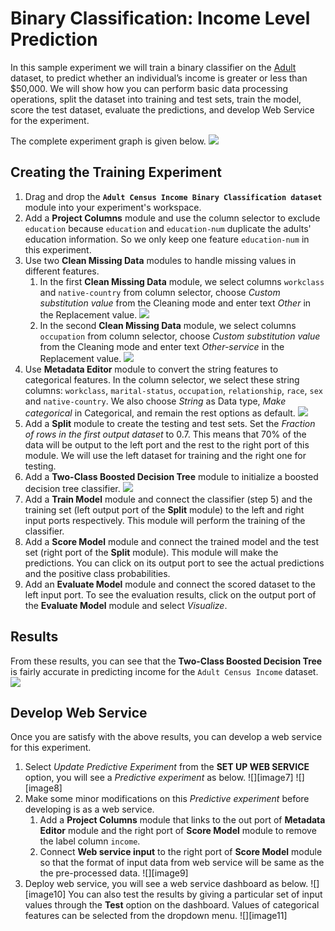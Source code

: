 # Binary Classification: Income Level Prediction

In this sample experiment we will train a binary classifier on the [Adult](http://archive.ics.uci.edu/ml/datasets/Adult) dataset, to predict whether an individual’s income is greater or less than $50,000. We will show how you can perform basic data processing operations, split the dataset into training and test sets, train the model, score the test dataset, evaluate the predictions, and develop Web Service for the experiment.

The complete experiment graph is given below.
![][image1]

## Creating the Training Experiment ##
1. Drag and drop the **`Adult Census Income Binary Classification dataset`** module into your experiment's workspace.
2. Add a **Project Columns** module and use the column selector to exclude `education` because `education` and `education-num` duplicate the adults' education information. So we only keep one feature `education-num` in this experiment.
3. Use two **Clean Missing Data** modules to handle missing values in different features.  
	1. In the first **Clean Missing Data** module, we select columns `workclass` and `native-country` from column selector, choose _Custom substitution value_ from the Cleaning mode and enter text _Other_ in the Replacement value.
	![][image2]
	2. In the second **Clean Missing Data** module, we select columns `occupation` from column selector, choose _Custom substitution value_ from the Cleaning mode and enter text _Other-service_ in the Replacement value.
	![][image3]
4. Use **Metadata Editor** module to convert the string features to categorical features. In the column selector, we select these string columns: `workclass`, `marital-status`, `occupation`, `relationship`, `race`, `sex` and `native-country`. We also choose _String_ as Data type, _Make categorical_ in Categorical, and remain the rest options as default.
![][image4]
5. Add a **Split** module to create the testing and test sets. Set the _Fraction of rows in the first output dataset_ to 0.7. This means that 70% of the data will be output to the left port and the rest to the right port of this module. We will use the left dataset for training and the right one for testing.
5. Add a **Two-Class Boosted Decision Tree** module to initialize a boosted decision tree classifier.
![][image5]
6. Add a **Train Model** module and connect the classifier (step 5) and the training set (left output port of the **Split** module) to the left and right input ports respectively. This module will perform the training of the classifier.
7. Add a **Score Model** module and connect the trained model and the test set (right port of the **Split** module). This module will make the predictions. You can click on its output port to see the actual predictions and the positive class probabilities.
8. Add an **Evaluate Model** module and connect the scored dataset to the left input port. To see the evaluation results, click on the output port of the **Evaluate Model** module and select _Visualize_.

## Results ##
From these results, you can see that the **Two-Class Boosted Decision Tree** is fairly accurate in predicting income for the `Adult Census Income` dataset.
![][image6]

## Develop Web Service ##
Once you are satisfy with the above results, you can develop a web service for this experiment.
1. Select _Update Predictive Experiment_ from the **SET UP WEB SERVICE** option, you will see a _Predictive experiment_ as below.
![][image7]
![][image8]
2. Make some minor modifications on this _Predictive experiment_ before developing is as a web service.
	1. Add a **Project Columns** module that links to the out port of **Metadata Editor** module and the right port of **Score Model** module to remove the label column `income`.
	2. Connect **Web service input** to the right port of **Score Model** module so that the format of input data from web service will be same as the the pre-processed data.
![][image9]
3. Deploy web service, you will see a web service dashboard as below.
![][image10]
You can also test the results by giving a particular set of input values through the **Test** option on the dashboard. Values of categorical features can be selected from the dropdown menu.
![][image11]

<!-- Images -->
[image1]:https://raw.githubusercontent.com/mezmicrosoft/Sample_Experiments/master/Sample_5_Binary_Classification_Adult_Data/image1.PNG
[image2]:https://raw.githubusercontent.com/mezmicrosoft/Sample_Experiments/master/Sample_5_Binary_Classification_Adult_Data/image2.PNG
[image3]:https://raw.githubusercontent.com/mezmicrosoft/Sample_Experiments/master/Sample_5_Binary_Classification_Adult_Data/image3.PNG
[image4]:https://raw.githubusercontent.com/mezmicrosoft/Sample_Experiments/master/Sample_5_Binary_Classification_Adult_Data/image4.PNG
[image5]:https://raw.githubusercontent.com/mezmicrosoft/Sample_Experiments/master/Sample_5_Binary_Classification_Adult_Data/image5.PNG
[image6]:https://raw.githubusercontent.com/mezmicrosoft/Sample_Experiments/master/Sample_5_Binary_Classification_Adult_Data/image6.PNG
